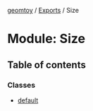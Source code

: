 [geomtoy](../README.md) / [Exports](../modules.md) / Size

# Module: Size

## Table of contents

### Classes

- [default](../classes/Size.default.md)

